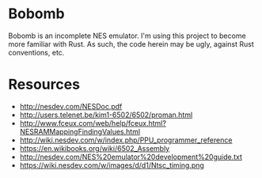 Bobomb
======

Bobomb is an incomplete NES emulator. I'm using this project to become more
familiar with Rust. As such, the code herein may be ugly, against Rust
conventions, etc.

Resources
=========

  - http://nesdev.com/NESDoc.pdf
  - http://users.telenet.be/kim1-6502/6502/proman.html
  - http://www.fceux.com/web/help/fceux.html?NESRAMMappingFindingValues.html
  - http://wiki.nesdev.com/w/index.php/PPU_programmer_reference
  - https://en.wikibooks.org/wiki/6502_Assembly
  - http://nesdev.com/NES%20emulator%20development%20guide.txt
  - https://wiki.nesdev.com/w/images/d/d1/Ntsc_timing.png
